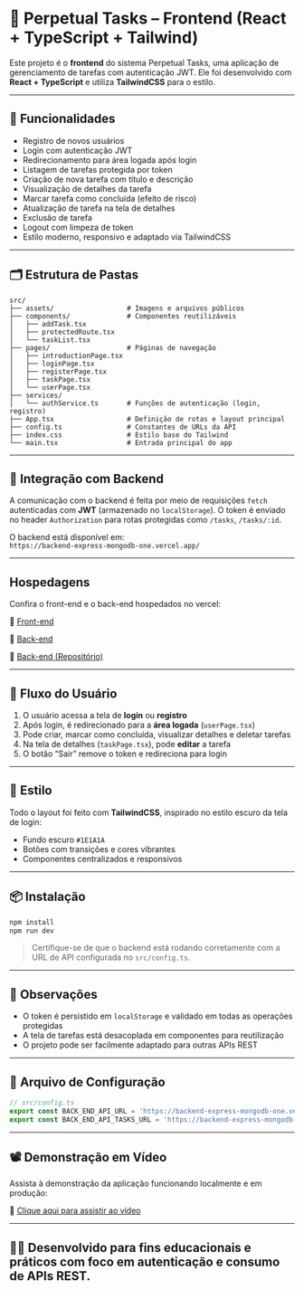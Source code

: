 # 🧩 Perpetual Tasks – Frontend (React + TypeScript + Tailwind)

Este projeto é o **frontend** do sistema Perpetual Tasks, uma aplicação de gerenciamento de tarefas com autenticação JWT. Ele foi desenvolvido com **React + TypeScript** e utiliza **TailwindCSS** para o estilo.

---

## 🚀 Funcionalidades

- Registro de novos usuários
- Login com autenticação JWT
- Redirecionamento para área logada após login
- Listagem de tarefas protegida por token
- Criação de nova tarefa com título e descrição
- Visualização de detalhes da tarefa
- Marcar tarefa como concluída (efeito de risco)
- Atualização de tarefa na tela de detalhes
- Exclusão de tarefa
- Logout com limpeza de token
- Estilo moderno, responsivo e adaptado via TailwindCSS

---

## 🗂️ Estrutura de Pastas

```
src/
├── assets/                  # Imagens e arquivos públicos
├── components/              # Componentes reutilizáveis
│   ├── addTask.tsx
│   ├── protectedRoute.tsx
│   └── taskList.tsx
├── pages/                   # Páginas de navegação
│   ├── introductionPage.tsx
│   ├── loginPage.tsx
│   ├── registerPage.tsx
│   ├── taskPage.tsx
│   └── userPage.tsx
├── services/
│   └── authService.ts       # Funções de autenticação (login, registro)
├── App.tsx                  # Definição de rotas e layout principal
├── config.ts                # Constantes de URLs da API
├── index.css                # Estilo base do Tailwind
└── main.tsx                 # Entrada principal do app
```

---

## 🔐 Integração com Backend

A comunicação com o backend é feita por meio de requisições `fetch` autenticadas com **JWT** (armazenado no `localStorage`). O token é enviado no header `Authorization` para rotas protegidas como `/tasks`, `/tasks/:id`.

O backend está disponível em:  
`https://backend-express-mongodb-one.vercel.app/`

---

## Hospedagens

Confira o front-end e o back-end hospedados no vercel:

🔗 [Front-end](https://react-login-crud.vercel.app/)

🔗 [Back-end](https://backend-express-mongodb-one.vercel.app)

🔗 [Back-end (Repositório)](https://github.com/GabsFMA/backend-express-mongodb)

---

## 🧪 Fluxo do Usuário

1. O usuário acessa a tela de **login** ou **registro**
2. Após login, é redirecionado para a **área logada** (`userPage.tsx`)
3. Pode criar, marcar como concluída, visualizar detalhes e deletar tarefas
4. Na tela de detalhes (`taskPage.tsx`), pode **editar** a tarefa
5. O botão “Sair” remove o token e redireciona para login

---

## 🎨 Estilo

Todo o layout foi feito com **TailwindCSS**, inspirado no estilo escuro da tela de login:

- Fundo escuro `#1E1A1A`
- Botões com transições e cores vibrantes
- Componentes centralizados e responsivos

---

## 📦 Instalação

```bash
npm install
npm run dev
```

> Certifique-se de que o backend está rodando corretamente com a URL de API configurada no `src/config.ts`.

---

## 📌 Observações

- O token é persistido em `localStorage` e validado em todas as operações protegidas
- A tela de tarefas está desacoplada em componentes para reutilização
- O projeto pode ser facilmente adaptado para outras APIs REST

---

## 📁 Arquivo de Configuração

```ts
// src/config.ts
export const BACK_END_API_URL = 'https://backend-express-mongodb-one.vercel.app/users/';
export const BACK_END_API_TASKS_URL = 'https://backend-express-mongodb-one.vercel.app/tasks/';
```

---

## 📽️ Demonstração em Vídeo

Assista à demonstração da aplicação funcionando localmente e em produção:

🔗 [Clique aqui para assistir ao vídeo](https://youtu.be/eOhYPwFWfDE)

---

## 👨‍💻 Desenvolvido para fins educacionais e práticos com foco em autenticação e consumo de APIs REST.
